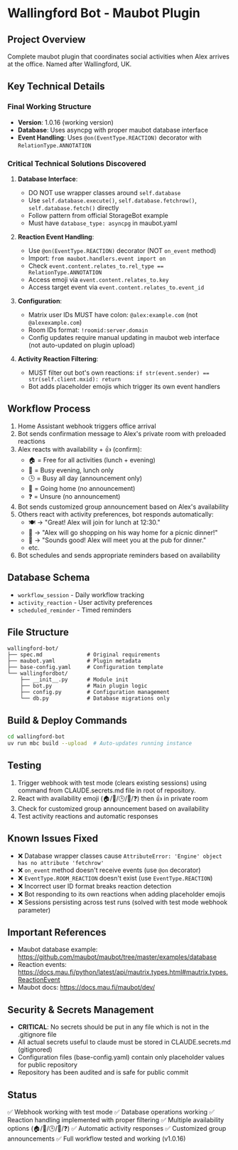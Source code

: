 # Wallingford Bot - Maubot Plugin

## Project Overview
Complete maubot plugin that coordinates social activities when Alex arrives at the office. Named after Wallingford, UK.

## Key Technical Details

### Final Working Structure
- **Version**: 1.0.16 (working version)
- **Database**: Uses asyncpg with proper maubot database interface
- **Event Handling**: Uses `@on(EventType.REACTION)` decorator with `RelationType.ANNOTATION`

### Critical Technical Solutions Discovered

1. **Database Interface**:
   - DO NOT use wrapper classes around `self.database`
   - Use `self.database.execute()`, `self.database.fetchrow()`, `self.database.fetch()` directly
   - Follow pattern from official StorageBot example
   - Must have `database_type: asyncpg` in maubot.yaml

2. **Reaction Event Handling**:
   - Use `@on(EventType.REACTION)` decorator (NOT `on_event` method)
   - Import: `from maubot.handlers.event import on`
   - Check `event.content.relates_to.rel_type == RelationType.ANNOTATION`
   - Access emoji via `event.content.relates_to.key`
   - Access target event via `event.content.relates_to.event_id`

3. **Configuration**:
   - Matrix user IDs MUST have colon: `@alex:example.com` (not `@alexexample.com`)
   - Room IDs format: `!roomid:server.domain`
   - Config updates require manual updating in maubot web interface (not auto-updated on plugin upload)

4. **Activity Reaction Filtering**:
   - MUST filter out bot's own reactions: `if str(event.sender) == str(self.client.mxid): return`
   - Bot adds placeholder emojis which trigger its own event handlers

## Workflow Process
1. Home Assistant webhook triggers office arrival
2. Bot sends confirmation message to Alex's private room with preloaded reactions
3. Alex reacts with availability + 👍 (confirm):
   - 🏠 = Free for all activities (lunch + evening)
   - 🏢 = Busy evening, lunch only
   - 🕒 = Busy all day (announcement only)
   - 🚗 = Going home (no announcement)
   - ❓ = Unsure (no announcement)
4. Bot sends customized group announcement based on Alex's availability
5. Others react with activity preferences, bot responds automatically:
   - 🍽️ → "Great! Alex will join for lunch at 12:30."
   - 🥪 → "Alex will go shopping on his way home for a picnic dinner!"
   - 🍺 → "Sounds good! Alex will meet you at the pub for dinner."
   - etc.
6. Bot schedules and sends appropriate reminders based on availability

## Database Schema
- `workflow_session` - Daily workflow tracking
- `activity_reaction` - User activity preferences
- `scheduled_reminder` - Timed reminders

## File Structure
```
wallingford-bot/
├── spec.md              # Original requirements
├── maubot.yaml          # Plugin metadata
├── base-config.yaml     # Configuration template
└── wallingfordbot/
    ├── __init__.py      # Module init
    ├── bot.py           # Main plugin logic
    ├── config.py        # Configuration management
    └── db.py            # Database migrations only
```

## Build & Deploy Commands
```bash
cd wallingford-bot
uv run mbc build --upload  # Auto-updates running instance
```

## Testing
1. Trigger webhook with test mode (clears existing sessions) using command from CLAUDE.secrets.md file in root of repository.
2. React with availability emoji (🏠/🏢/🕒/🚗/❓) then 👍 in private room
3. Check for customized group announcement based on availability
4. Test activity reactions and automatic responses

## Known Issues Fixed
- ❌ Database wrapper classes cause `AttributeError: 'Engine' object has no attribute 'fetchrow'`
- ❌ `on_event` method doesn't receive events (use `@on` decorator)
- ❌ `EventType.ROOM_REACTION` doesn't exist (use `EventType.REACTION`)
- ❌ Incorrect user ID format breaks reaction detection
- ❌ Bot responding to its own reactions when adding placeholder emojis
- ❌ Sessions persisting across test runs (solved with test mode webhook parameter)

## Important References
- Maubot database example: https://github.com/maubot/maubot/tree/master/examples/database
- Reaction events: https://docs.mau.fi/python/latest/api/mautrix.types.html#mautrix.types.ReactionEvent
- Maubot docs: https://docs.mau.fi/maubot/dev/

## Security & Secrets Management
- **CRITICAL**: No secrets should be put in any file which is not in the .gitignore file
- All actual secrets useful to claude must be stored in CLAUDE.secrets.md (gitignored)
- Configuration files (base-config.yaml) contain only placeholder values for public repository
- Repository has been audited and is safe for public commit

## Status
✅ Webhook working with test mode
✅ Database operations working
✅ Reaction handling implemented with proper filtering
✅ Multiple availability options (🏠/🏢/🕒/🚗/❓)
✅ Automatic activity responses
✅ Customized group announcements
✅ Full workflow tested and working (v1.0.16)
